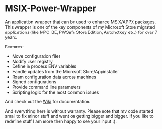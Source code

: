 # MSIX-Power-Wrapper
An application wrapper that can be used to enhance MSIX/APPX packages. This wrapper is one of the key components of my Microsoft Store migrated applications (like MPC-BE, PWSafe Store Edition, Autohotkey etc.) for over 7 years.

Features:
- Move configuration files
- Modify user registry
- Define in process ENV variables
- Handle updates from the Microsoft Store/Appinstaller
- Roam configuration data across machines
- Signed configurations
- Provide command line parameters
- Scripting logic for the most common issues

And check out the <a href="https://github.com/Weatherlights/MSIX-Power-Wrapper/wiki">Wiki</a> for documentation.

And everything here is without warranty. Please note that my code started small to fix minor stuff and went on getting bigger and bigger. If you like to redefine stuff I am more then happy to see your input :).
